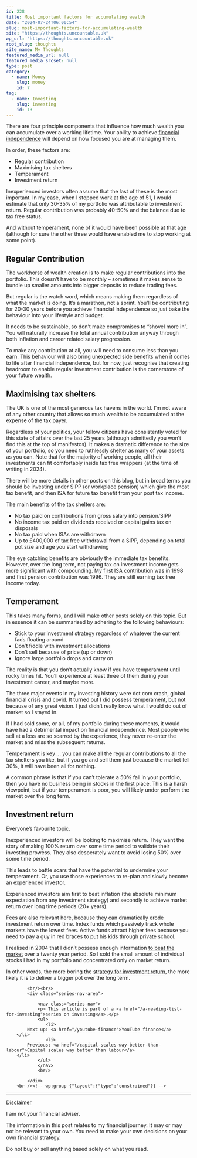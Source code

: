 ```yaml
---
id: 228
title: Most important factors for accumulating wealth
date: "2024-07-24T06:00:54"
slug: most-important-factors-for-accumulating-wealth
site: "https://thoughts.uncountable.uk"
wp_url: "https://thoughts.uncountable.uk"
root_slug: thoughts
site_name: My Thoughts
featured_media_url: null
featured_media_srcset: null
type: post
category:
  - name: Money
    slug: money
    id: 7
tag:
  - name: Investing
    slug: investing
    id: 13
---
```



<p>There are four principle components that influence how much wealth you can accumulate over a working lifetime. Your ability to achieve <a href="https://thoughts.uncountable.uk/what-is-financial-independence/" data-type="post" data-id="529">financial independence</a> will depend on how focused you are at managing them.</p>



<p>In order, these factors are:</p>



<ul class="wp-block-list">
<li>Regular contribution</li>



<li>Maximising tax shelters</li>



<li>Temperament</li>



<li>Investment return</li>
</ul>



<p>Inexperienced investors often assume that the last of these is the most important.  In my case, when I stopped work at the age of 51, I would estimate that only 30-35% of my portfolio was attributable to investment return.  Regular contribution was probably 40-50% and the balance due to tax free status.  <br></p>



<p>And without temperament, none of it would have been possible at that age (although for sure the other three would have enabled me to stop working at some point).</p>



<h2 class="wp-block-heading has-large-font-size">Regular Contribution</h2>



<p>The workhorse of wealth creation is to make regular contributions into the portfolio.  This doesn&#8217;t have to be monthly &#8211; sometimes it makes sense to bundle up smaller amounts into bigger deposits to reduce trading fees.  </p>



<p>But regular is the watch word, which means making them regardless of what the market is doing.  It&#8217;s a marathon, not a sprint.  You&#8217;ll be contributing for 20-30 years before you achieve financial independence so just bake the behaviour into your lifestyle and budget.</p>



<p>It needs to be sustainable, so don&#8217;t make compromises to &#8220;shovel more in&#8221;.  You will naturally increase the total annual contribution anyway through both inflation and career related salary progression.</p>



<p>To make any contribution at all, you will need to consume less than you earn.  This behaviour will also bring unexpected side benefits when it comes to life after financial independence, but for now, just recognise that creating headroom to enable regular investment contribution is the cornerstone of your future wealth.</p>



<h2 class="wp-block-heading has-large-font-size">Maximising tax shelters</h2>



<p>The UK is one of the most generous tax havens in the world.  I&#8217;m not aware of any other country that allows so much wealth to be accumulated at the expense of the tax payer.  </p>



<p>Regardless of your politics, your fellow citizens have consistently voted for this state of affairs over the last 25 years (although admittedly you won&#8217;t find this at the top of manifestos).  It makes a dramatic difference to the size of your portfolio, so you need to ruthlessly shelter as many of your assets as you can.  Note that for the majority of working people, all their investments can fit comfortably inside tax free wrappers (at the time of writing in 2024).</p>



<p>There will be more details in other posts on this blog, but in broad terms you should be investing under SIPP (or workplace pension) which give the most tax benefit, and then ISA for future tax benefit from your post tax income.</p>



<p>The main benefits of the tax shelters are:</p>



<ul class="wp-block-list">
<li>No tax paid on contributions from gross salary into pension/SIPP</li>



<li>No income tax paid on dividends received or capital gains tax on disposals</li>



<li>No tax paid when ISAs are withdrawn</li>



<li>Up to £400,000 of tax free withdrawal from a SIPP, depending on total pot size and age you start withdrawing</li>
</ul>



<p>The eye catching benefits are obviously the immediate tax benefits.  However, over the long term, not paying tax on investment income gets more significant with compounding.  My first ISA contribution was in 1998 and first pension contribution was 1996.  They are still earning tax free income today.</p>



<h2 class="wp-block-heading has-large-font-size">Temperament</h2>



<p>This takes many forms, and I will make other posts solely on this topic.  But in essence it can be summarised by adhering to the following behaviours:</p>



<ul class="wp-block-list">
<li>Stick to your investment strategy regardless of whatever the current fads floating around</li>



<li>Don&#8217;t fiddle with investment allocations</li>



<li>Don&#8217;t sell because of price (up or down)</li>



<li>Ignore large portfolio drops and carry on</li>
</ul>



<p>The reality is that you don&#8217;t actually know if you have temperament until rocky times hit.  You&#8217;ll experience at least three of them during your investment career, and maybe more.</p>



<p>The three major events in my investing history were dot com crash, global financial crisis and covid.  It turned out I did possess temperament, but not because of any great vision.  I just didn&#8217;t really know what I would do out of market so I stayed in.</p>



<p>If I had sold some, or all, of my portfolio during these moments, it would have had a detrimental impact on financial independence.  Most people who sell at a loss are so scarred by the experience, they never re-enter the market and miss the subsequent returns.</p>



<p>Temperament is key &#8230; you can make all the regular contributions to all the tax shelters you like, but if you go and sell them just because the market fell 30%, it will have been all for nothing.  </p>



<p>A common phrase is that if you can&#8217;t tolerate a 50% fall in your portfolio, then you have no business being in stocks in the first place.  This is a harsh viewpoint, but if your temperament is poor, you will likely under perform the market over the long term.</p>



<h2 class="wp-block-heading has-large-font-size">Investment return</h2>



<p>Everyone&#8217;s favourite topic.  </p>



<p>Inexperienced investors will be looking to maximise return.  They want the story of making 100% return over some time period to validate their investing prowess.  They also desperately want to avoid losing 50% over some time period.  </p>



<p>This leads to battle scars that have the potential to undermine your temperament.  Or, you use those experiences to re-plan and slowly become an experienced investor.</p>



<p>Experienced investors aim first to beat inflation (the absolute minimum expectation from any investment strategy) and secondly to achieve market return over long time periods (20+ years).  </p>



<p>Fees are also relevant here, because they can dramatically erode investment return over time.  Index funds which passively track whole markets have the lowest fees.  Active funds attract higher fees because you need to pay a guy in red braces to put his kids through private school.</p>



<p>I realised in 2004 that I didn&#8217;t possess enough information <a href="https://thoughts.uncountable.uk/this-is-your-morning-wake-up-call/" data-type="post" data-id="239">to beat the market</a> over a twenty year period. So I sold the small amount of individual stocks I had in my portfolio and concentrated only on market return.</p>



<p>In other words, the more boring the <a href="https://thoughts.uncountable.uk/investing-strategy/" data-type="post" data-id="452">strategy for investment return</a>, the more likely it is to deliver a bigger pot over the long term.</p>

			<br/><br/>
			<div class="series-nav-area">
			   
				<nav class="series-nav">
				<p> This article is part of a <a href="/a-reading-list-for-investing">series on investing</a>.</p>
				<ul> 
				   <li>
		    Next up: <a href="/youtube-finance">YouTube finance</a>
		</li>
				   <li>
		    Previous: <a href="/capital-scales-way-better-than-labour">Capital scales way better than labour</a>
		</li>
				</ul>
				</nav>
				<br/>
				
			</div>
		<br /><!-- wp:group {"layout":{"type":"constrained"}} -->
<div class="wp-block-group"><!-- wp:separator {"style":{"spacing":{"margin":{"top":"var:preset|spacing|40","bottom":"0"}}}} -->
<hr class="wp-block-separator has-alpha-channel-opacity" style="margin-top:var(--wp--preset--spacing--40);margin-bottom:0"/>
<!-- /wp:separator -->

<!-- wp:paragraph {"style":{"typography":{"textDecoration":"underline"}}} -->
<p style="text-decoration:underline">Disclaimer</p>
<!-- /wp:paragraph -->

<!-- wp:paragraph -->
<p>I am not your financial adviser.   </p>
<!-- /wp:paragraph -->

<!-- wp:paragraph -->
<p>The information in this post relates to my financial journey.  It may or may not be relevant to your own.  You need to make your own decisions on your own financial strategy.</p>
<!-- /wp:paragraph -->

<!-- wp:paragraph -->
<p>Do not buy or sell anything based solely on what you read.</p>
<!-- /wp:paragraph --></div>
<!-- /wp:group -->